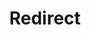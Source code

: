 ﻿---
layout: src/layouts/Redirect.astro
title: Redirect
redirect: /docs/octopus-rest-api/examples/deployment-targets/add-azure-web-app
pubDate:  2023-01-01
navSearch: false
navSitemap: false
navMenu: false
---
